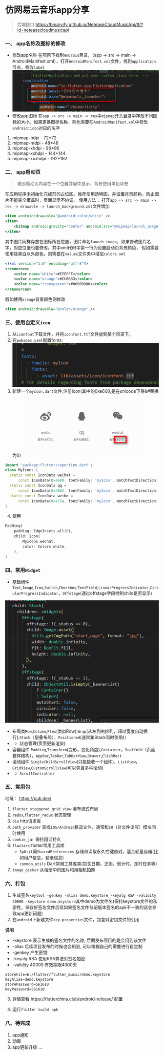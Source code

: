 # 仿网易云音乐app分享
> 后端接口 https://binaryify.github.io/NeteaseCloudMusicApi/#/?id=neteasecloudmusicapi


### 一、 app名称及图标的修改
- 修改app名称
在项目下找到`Android`目录，（app -> src -> main -> AndroidManifest.xml），打开`AndroidManifest.xml`文件，找到`application`节点，修改`label`
![img](./images/1.png)
- 修改app图标
在`app -> src -> main -> res`中`mipmap`开头目录中存放不同图标的大小。如果更换图标名称，则也需要在`AndroidManifest.xml`中修改`android:icon`对应的名字  
1. mipmap-hdpi - 72*72
2. mipmap-mdpi - 48*48
3. mipmap-xhdpi - 96*96
4. mipmap-xxhdpi - 144*144
5. mipmap-xxxhdpi - 192*192

### 二、 app启动页
>建议启动页内容在一个位置并居中显示，背景使用单色填充

在应用程序未初始化完成前的占位图。推荐使用透明图，并设置背景颜色，防止图片不能完全覆盖时，页面显示不协调。
使用方法： 打开`app -> src -> main -> res -> drawable -> launch_background.xml`文件增加
```xml
<item android:drawable="@android:color/white" />
<item>
    <bitmap android:gravity="center" android:src="@mipmap/launch_image" />
</item>
```
其中图片同样存放在图标所在位置，图片命名`launch_image`，如果修改图片名字，对应位置也要修改。其中xml代码中第一行为设置启动页背景颜色，
假如需要使用除黑白以外颜色，则需要在`values`文件夹中增加`colors.xml`
```xml
<?xml version="1.0" encoding="utf-8"?>
<resources>
    <color name="white">#FFFFFF</color>
    <color name="orange">#CC6633</color>
    <color name="transparent">#00000000</color>
</resources>
```
假如使用`orange`背景颜色则修改
```xml
<item android:drawable="@color/orange" />
```
### 三、使用自定义`icon`
1. 从`iconfont`下载文件，并将`iconfont.ttf`文件放到某个目录下。
2. 在`pubspec.yaml`配置fonts:  
![img](./images/icon.png)
3. 新建一个`myIcon.dart`文件,注册icon(其中的0xe600,是在unicode下将&#替换为0)
![img](./images/icon2.png)  
```dart
import 'package:flutter/cupertino.dart';
class MyIcons {
  static const IconData weChat =
      const IconData(0xe600, fontFamily: 'myIcon', matchTextDirection: true);
  static const IconData qq =
      const IconData(0xe882, fontFamily: 'myIcon', matchTextDirection: true);
  static const IconData weibo =
      const IconData(0xe75a, fontFamily: 'myIcon', matchTextDirection: true);
}
```
4. 使用
```dart
Padding(
    padding: EdgeInsets.all(0),
    child: Icon(
        MyIcons.weChat,
        color: Colors.white,
    ),
)
```


### 四、常用`Widget`
- 基础组件`Text`,`Image`,`Icon`,`Switch`,`Checkbox`,`TextField`,`LinearProgressIndicator`,`CircularProgressIndicator`，`Offstage`(通过offstage字段控制child是否显示)   

![img](./images/offstage.png)
- 布局类`Row`,`Column`,`Flex`(类似Row),`Wrap`(从左到右排列，超过宽度自动换行),`Stack`（层叠布局），`Positioned`(通常和Stack同时使用)）
- - 状态管理(页面更新渲染)
- 容器组件 `Padding`,`Transform`(变形，变化角度),`Container`，`Scaffold`（页面整体结构），`AppBar`,`TabBar`,`TabBarView`,`Drawer`,`ClipRRect`
- 滚动组件 `SingleChildScrollView`(只能接收一个组件)，`ListView`，`GridView`,`CustomScrollView`(可以包含多种滚动)
- - `ScrollController`

### 五、常用包
地址： https://pub.dev/

1. `flutter_staggered_grid_view` 瀑布流式布局
2. `redux`,`flutter_redux` 状态管理
3. `dio` http请求库
4. `path_provider` 查找`iOS/Android`目录文件，通常和`IO`（对文件读写）模块同时使用
5. `cookie_jar` 保持回话持久
6. `flustars` flutter常用工具库
   - `SpUtil`同`SharedPreferences` 存储和读取永久性键值对，适合轻量存储(比如用户信息，登录信息)
   - `common_utils` Dart常用工具库类(包含日期，正则，倒计时，定时任务等) 
7. `image_picker` 从相册中的图片和用相机拍照


### 六、打包
1. 生成签名`keytool -genkey -alias demo.keystore -keyalg RSA -validity 40000 -keystore demo.keystore`其中demo为文件名(保持keystore文件的私密性，保存好签名文件后续如果签名文件与前版本签名的apk不一致的话会导致app更新问题)
2. 在`android`下新建文件`key.properties`文件，包含对密钥文件的引用  

**说明**
- -keystore 表示生成的签名文件的名称, 后期发布项目的是会用到该文件
- -alias 后续项目发布的时候也会用到, 可以根据自己的需要进行自定制
- -genkey 产生密钥
- -keyalg RSA 使用RSA算法对签名加密
- -validity 40000 有效期限4000天
```
storeFile=E:/flutter/flutter_music/demo.keystore
keyAlias=demo.keystore
storePassword=561610
keyPassword=561610
```
3. 详情查看 https://flutterchina.club/android-release/  配置

4. 运行`flutter build apk`

### 八、待完成
1. app通知
2. 动画
3. app更新升级
...

